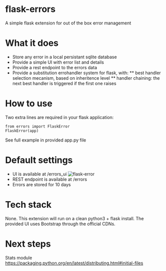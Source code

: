 # flask-errors
A simple flask extension for out of the box error management

# What it does
* Store any error in a local persistant sqlite database
* Provide a simple UI with error list and details
* Provide a rest endpoint to the errors data
* Provide a substitution errohandler system for flask, with:
** best handler selection mecanism, based on inheritence level
** handler chaining: the next best handler is triggered if the first one raises

# How to use
Two extra lines are required in your flask application:
```
from errors import FlaskError
FlaskError(app)
```
See full example in provided app.py file

# Default settings
* UI is available at /errors_ui
![flask-error](https://raw.github.com/emilecaron/flask-errors/master/screenshot.png)
* REST endpoint is available at /errors
* Errors are stored for 10 days

# Tech stack
None. This extension will run on a clean python3 + flask install.
The provided UI uses Bootstrap through the official CDNs.

# Next steps
Stats module
https://packaging.python.org/en/latest/distributing.html#initial-files


